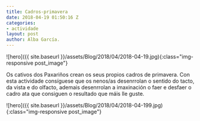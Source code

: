 ```yaml
---
title: Cadros-primavera
date: 2018-04-19 01:50:16 Z
categories:
- actividade
layout: post
author: Alba García.
---
```


![hero]({{ site.baseurl }}/assets/Blog/2018/04/2018-04-19.jpg){:class="img-responsive post_image"}
<br>

Os cativos dos Paxariños crean os seus propios cadros de primavera. Con esta actividade consíguese que os nenos/as desenrrolan o sentido do tacto, da vista e do olfacto, ademais desenrrolan a imaxinación o faer e desfaer o cadro ata que consiguen o resultado que máis lle guste.

![hero]({{ site.baseurl }}/assets/Blog/2018/04/2018-04-199.jpg){:class="img-responsive post_image"}
<br>